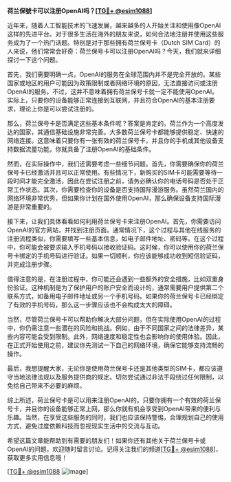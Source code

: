 **荷兰保號卡可以注册OpenAI吗？[[TG💪+ @esim1088](https://t.me/s/esim1088)]**

近年来，随着人工智能技术的飞速发展，越来越多的人开始关注和使用像OpenAI这样的先进平台。对于很多生活在海外的朋友来说，如何合法地注册并使用这些服务成为了一个热门话题。特别是对于那些拥有荷兰保号卡（Dutch SIM Card）的人来说，他们常常会好奇：荷兰保号卡可以注册OpenAI吗？今天，我们就来详细探讨一下这个问题。

首先，我们需要明确一点，OpenAI的服务在全球范围内并不是完全开放的。某些国家或地区的用户可能因为政策限制或者网络环境的原因，无法直接访问或注册OpenAI的服务。不过，这并不意味着拥有荷兰保号卡就一定不能使用OpenAI。实际上，只要你的设备能够正常连接到互联网，并且符合OpenAI的基本注册要求，理论上你是可以尝试注册的。

那么，荷兰保号卡是否满足这些基本条件呢？答案是肯定的。荷兰作为一个高度发达的国家，其通信基础设施非常完善。大多数荷兰保号卡都能够提供稳定、快速的网络连接。这意味着只要你有一张有效的荷兰保号卡，并且你的手机或其他设备支持数据流量功能，你就具备了注册OpenAI的基础条件。

然而，在实际操作中，我们还需要考虑一些细节问题。首先，你需要确保你的荷兰保号卡已经激活并且可以正常使用。有些情况下，新购买的SIM卡可能需要等待一段时间才能完全激活，因此在尝试注册之前，请务必确认你的电话号码是否处于正常工作状态。其次，你需要检查你的设备是否支持国际漫游服务。虽然荷兰国内的网络环境非常优秀，但如果你计划在国外使用OpenAI，那么确保设备支持国际漫游是非常重要的。

接下来，让我们具体看看如何利用荷兰保号卡来注册OpenAI。首先，你需要访问OpenAI的官方网站，并找到注册页面。通常情况下，这个过程与其他在线服务的注册流程类似，你需要填写一些基本信息，如电子邮件地址、密码等。在这个过程中，你可能会被要求输入手机号码以接收验证码。这时候，你可以使用你的荷兰保号卡绑定的手机号码进行验证。如果一切顺利，你应该能够成功收到短信验证码，并完成注册步骤。

值得注意的是，在注册过程中，你可能还会遇到一些额外的安全措施，比如双重身份验证。这种机制是为了保护用户的账户安全而设计的，通常需要用户提供第二个联系方式，如备用电子邮件地址或另一个手机号码。如果你的荷兰保号卡已经绑定了有效的手机号码，那么这一步骤应该也不会构成太大的障碍。

当然，尽管荷兰保号卡可以帮助你解决大部分问题，但在实际使用OpenAI的过程中，你仍需注意一些潜在的风险和挑战。例如，由于不同国家之间的法律差异，某些内容可能会受到限制。此外，网络速度和稳定性也会影响你的使用体验。因此，在正式开始使用之前，建议你先测试一下自己的网络环境，确保它能够支持流畅的操作。

最后，我想提醒大家，无论你是使用荷兰保号卡还是其他类型的SIM卡，都应该遵守当地法律法规以及服务提供商的规定。切勿尝试通过非法手段绕过任何限制，以免给自己带来不必要的麻烦。

综上所述，荷兰保号卡是可以用来注册OpenAI的。只要你拥有一个有效的荷兰保号卡，并且你的设备能够正常上网，那么你就有机会享受到OpenAI带来的便利与乐趣。当然，在享受这些服务的同时，我们也应该保持警惕，合理规划自己的使用方式，避免过度依赖科技而忽视现实生活中的交流与互动。

希望这篇文章能帮助到有需要的朋友们！如果你还有其他关于荷兰保号卡或OpenAI的问题，欢迎随时留言讨论。记得关注我们的频道[[TG💪+ @esim1088](https://t.me/s/esim1088)]，获取更多实用信息哦！

[[TG💪+ @esim1088](https://t.me/s/esim1088) ![Image](https://i.postimg.cc/4NQfJmqS/Snipaste-2025-05-13-00-14-12.png)]